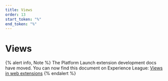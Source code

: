 ```yaml
---
title: Views
order: 13
start_token: "%"
end_token: "%"
---
```


# Views

{% alert info, Note %}
The Platform Launch extension development docs have moved. You can now find this document on Experience League: [Views in web extensions](https://experienceleague.adobe.com/docs/launch/using/extension-dev/modules/web/views.html)
{% endalert %}
